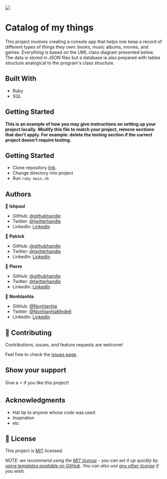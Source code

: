 ![](https://img.shields.io/badge/Microverse-blueviolet)

# Catalog of my things

This project involves creating a console app that helps one keep a record of different types of things they own: books, music albums, movies, and games. Everything is based on the UML class diagram presented below. 
The data is stored in JSON files but a database ia also prepared with tables structure analogical to the program's class structure.



## Built With

- Ruby
- SQL


## Getting Started

**This is an example of how you may give instructions on setting up your project locally.**
**Modify this file to match your project, remove sections that don't apply. For example: delete the testing section if the currect project doesn't require testing.**

## Getting Started

- Clone repository [link](https://github.com/Piercel2022/catalog.git).
- Change directory into project
- Run `ruby main.rb`


## Authors

👤 **Ishpaul**

- GitHub: [@githubhandle](https://github.com/githubhandle)
- Twitter: [@twitterhandle](https://twitter.com/twitterhandle)
- LinkedIn: [LinkedIn](https://linkedin.com/in/linkedinhandle)

👤 **Patrick**

- GitHub: [@githubhandle](https://github.com/githubhandle)
- Twitter: [@twitterhandle](https://twitter.com/twitterhandle)
- LinkedIn: [LinkedIn](https://linkedin.com/in/linkedinhandle)

👤 **Pierre**

- GitHub: [@githubhandle](https://github.com/githubhandle)
- Twitter: [@twitterhandle](https://twitter.com/twitterhandle)
- LinkedIn: [LinkedIn](https://linkedin.com/in/linkedinhandle)


👤 **Nonhlanhla**
- GitHub: [@Nonhlanhla](https://https://github.com/29td)
- Twitter: [@NonhlanhlaMnde6](https://twitter.com/NonhlanhlaMnde6)
-  LinkedIn: [LinkedIn](https://linkedin.com/in/nonhlanhla-mndebele-ab7448226)

## 🤝 Contributing

Contributions, issues, and feature requests are welcome!

Feel free to check the [issues page](https://github.com/Piercel2022/catalog/issues).

## Show your support

Give a ⭐️ if you like this project!

## Acknowledgments

- Hat tip to anyone whose code was used
- Inspiration
- etc

## 📝 License

This project is [MIT](./LICENSE) licensed.

_NOTE: we recommend using the [MIT license](https://choosealicense.com/licenses/mit/) - you can set it up quickly by [using templates available on GitHub](https://docs.github.com/en/communities/setting-up-your-project-for-healthy-contributions/adding-a-license-to-a-repository). You can also use [any other license](https://choosealicense.com/licenses/) if you wish._
